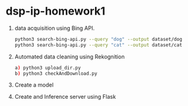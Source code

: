 # dsp-ip-homework1
1) data acquisition using Bing API.
   ```bash
   python3 search-bing-api.py --query "dog" --output dataset/dog
   python3 search-bing-api.py --query "cat" --output dataset/cat
   

2) Automated data cleaning using Rekognition
   ```bash
   a) python3 upload_dir.py
   b) python3 checkAndDownload.py
   
3) Create a model 


4) Create and Inference server using Flask
